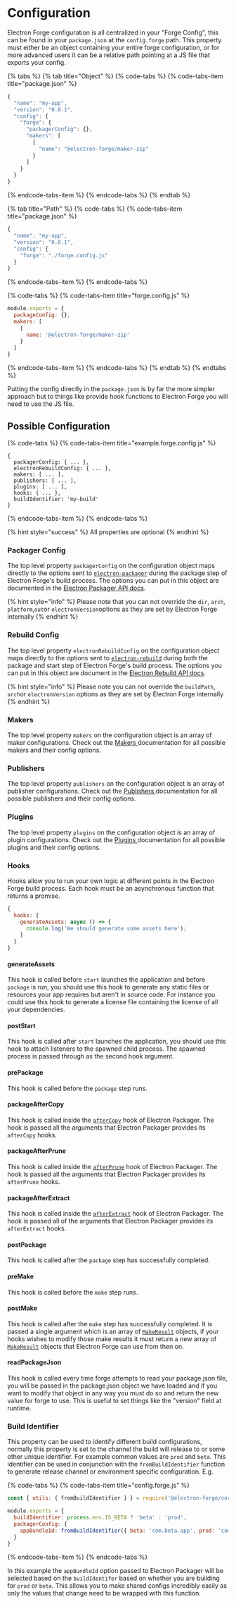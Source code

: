 # Configuration

Electron Forge configuration is all centralized in your "Forge Config", this can be found in your `package.json` at the `config.forge` path.  This property must either be an object containing your entire forge configuration, or for more advanced users it can be a relative path pointing at a JS file that exports your config.

{% tabs %}
{% tab title="Object" %}
{% code-tabs %}
{% code-tabs-item title="package.json" %}
```javascript
{
  "name": "my-app",
  "version": "0.0.1",
  "config": {
    "forge": {
      "packagerConfig": {},
      "makers": [
        {
          "name": "@electron-forge/maker-zip"
        }
      ]
    }
  }
}
```
{% endcode-tabs-item %}
{% endcode-tabs %}
{% endtab %}

{% tab title="Path" %}
{% code-tabs %}
{% code-tabs-item title="package.json" %}
```javascript
{
  "name": "my-app",
  "version": "0.0.1",
  "config": {
    "forge": "./forge.config.js"
  }
}
```
{% endcode-tabs-item %}
{% endcode-tabs %}

{% code-tabs %}
{% code-tabs-item title="forge.config.js" %}
```javascript
module.exports = {
  packageConfig: {},
  makers: [
    {
      name: '@electron-forge/maker-zip'
    }
  ]
}
```
{% endcode-tabs-item %}
{% endcode-tabs %}
{% endtab %}
{% endtabs %}

Putting the config directly in the `package.json` is by far the more simpler approach but to things like provide hook functions to Electron Forge you will need to use the JS file.

## Possible Configuration

{% code-tabs %}
{% code-tabs-item title="example.forge.config.js" %}
```text
{
  packagerConfig: { ... },
  electronRebuildConfig: { ... },
  makers: [ ... ],
  publishers: [ ... ],
  plugins: [ ... ],
  hooks: { ... },
  buildIdentifier: 'my-build'
}
```
{% endcode-tabs-item %}
{% endcode-tabs %}

{% hint style="success" %}
 All properties are optional
{% endhint %}

### Packager Config

The top level property `packagerConfig` on the configuration object maps directly to the options sent to [`electron-packager`](https://github.com/electron-userland/electron-packager) during the package step of Electron Forge's build process.  The options you can put in this object are documented in the [Electron Packager API docs](https://github.com/electron-userland/electron-packager/blob/master/docs/api.md).

{% hint style="info" %}
Please note that you can not override the `dir`, `arch`, `platform`,`out`or `electronVersion`options as they are set by Electron Forge internally
{% endhint %}

### Rebuild Config

The top level property `electronRebuildConfig` on the configuration object maps directly to the options sent to [`electron-rebuild`](https://github.com/electron/electron-rebuild) during both the package and start step of Electron Forge's build process.  The options you can put in this object are document in the [Electron Rebuild API docs](https://github.com/electron/electron-rebuild#how-can-i-integrate-this-into-grunt--gulp--whatever).

{% hint style="info" %}
Please note you can not override the `buildPath`, `arch`or `electronVersion` options as they are set by Electron Forge internally
{% endhint %}

### Makers

The top level property `makers` on the configuration object is an array of maker configurations.  Check out the [Makers ](makers/)documentation for all possible makers and their config options.

### Publishers

The top level property `publishers` on the configuration object is an array of publisher configurations.  Check out the [Publishers ](publishers/)documentation for all possible publishers and their config options.

### Plugins

The top level property `plugins` on the configuration object is an array of plugin configurations.  Check out the [Plugins ](plugins/)documentation for all possible plugins and their config options.

### Hooks

Hooks allow you to run your own logic at different points in the Electron Forge build process.  Each hook must be an asynchronous function that returns a promise.

```javascript
{
  hooks: {
    generateAssets: async () => {
      console.log('We should generate some assets here');
    }
  }
}
```

#### generateAssets

This hook is called before `start` launches the application and before `package` is run, you should use this hook to generate any static files or resources your app requires but aren't in source code.  For instance you could use this hook to generate a license file containing the license of all your dependencies.

#### postStart

This hook is called after `start` launches the application, you should use this hook to attach listeners to the spawned child process.  The spawned process is passed through as the second hook argument.

#### prePackage

This hook is called before the `package` step runs.

#### packageAfterCopy

This hook is called inside the [`afterCopy`](https://github.com/electron-userland/electron-packager/blob/master/docs/api.md#aftercopy) hook of Electron Packager.  The hook is passed all the arguments that Electron Packager provides its `afterCopy` hooks.

#### packageAfterPrune

This hook is called inside the [`afterPrune`](https://github.com/electron-userland/electron-packager/blob/master/docs/api.md#afterprune) hook of Electron Packager.  The hook is passed all the arguments that Electron Packager provides its `afterPrune` hooks.

#### packageAfterExtract

This hook is called inside the [`afterExtract`](https://github.com/electron-userland/electron-packager/blob/master/docs/api.md#afterextract) hook of Electron Packager.  The hook is passed all of the arguments that Electron Packager provides its `afterExtract` hooks.

#### postPackage

This hook is called after the `package` step has successfully completed.

#### preMake

This hook is called before the `make` step runs.

#### postMake

This hook is called after the `make` step has successfully completed.  It is passed a single argument which is an array of [`MakeResult`](http://localhost:5000/utils/types/interfaces/forgemakeresult.html) objects, if your hooks wishes to modify those make results it must return a new array of [`MakeResult`](http://localhost:5000/utils/types/interfaces/forgemakeresult.html) objects that Electron Forge can use from then on.

#### readPackageJson

This hook is called every time forge attempts to read your package.json file, you will be passed in the package.json object we have loaded and if you want to modify that object in any way you must do so and return the new value for forge to use.  This is useful to set things like the "version" field at runtime.

### Build Identifier

This property can be used to identify different build configurations, normally this property is set to the channel the build will release to or some other unique identifier.  For example common values are `prod` and `beta`.  This identifier can be used in conjunction with the `fromBuildIdentifier` function to generate release channel or environment specific configuration.  E.g.

{% code-tabs %}
{% code-tabs-item title="config.forge.js" %}
```javascript
const { utils: { fromBuildIdentifier } } = require('@electron-forge/core');

module.exports = {
  buildIdentifier: process.env.IS_BETA ? 'beta' : 'prod',
  packagerConfig: {
    appBundleId: fromBuildIdentifier({ beta: 'com.beta.app', prod: 'com.app' })
  }
}
```
{% endcode-tabs-item %}
{% endcode-tabs %}

In this example the `appBundleId` option passed to Electron Packager will be selected based on the `buildIdentifer` based on whether you are building for `prod` or `beta`.  This allows you to make shared configs incredibly easily as only the values that change need to be wrapped with this function.

